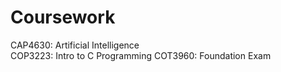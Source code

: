 # Coursework
CAP4630: Artificial Intelligence  
COP3223: Intro to C Programming
COT3960: Foundation Exam
